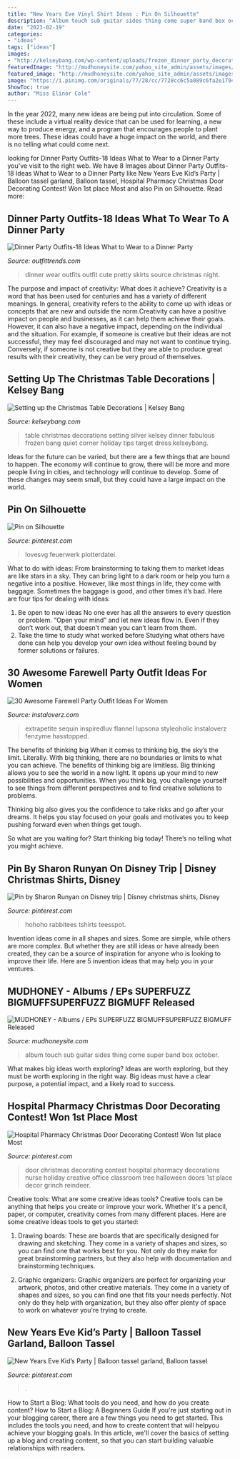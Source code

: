 ```yaml
---
title: "New Years Eve Vinyl Shirt Ideas : Pin On Silhouette"
description: "Album touch sub guitar sides thing come super band box october"
date: "2023-02-19"
categories:
- "ideas"
tags: ["ideas"]
images:
- "http://kelseybang.com/wp-content/uploads/frozen_dinner_party_decorations_ideas_target_style-9393.jpg"
featuredImage: "http://mudhoneysite.com/yahoo_site_admin/assets/images/LiveTMRcolor.11371342_std.jpg"
featured_image: "http://mudhoneysite.com/yahoo_site_admin/assets/images/LiveTMRcolor.11371342_std.jpg"
image: "https://i.pinimg.com/originals/77/28/cc/7728cc6c5a089c6fa2e17940703274f9.jpg"
ShowToc: true
author: "Miss Elinor Cole"
---
```



In the year 2022, many new ideas are being put into circulation. Some of these include a virtual reality device that can be used for learning, a new way to produce energy, and a program that encourages people to plant more trees. These ideas could have a huge impact on the world, and there is no telling what could come next.

	

		
looking for Dinner Party Outfits-18 Ideas What to Wear to a Dinner Party you've visit to the right web. We have 8 Images about Dinner Party Outfits-18 Ideas What to Wear to a Dinner Party like New Years Eve Kid’s Party | Balloon tassel garland, Balloon tassel, Hospital Pharmacy Christmas Door Decorating Contest! Won 1st place Most and also Pin on Silhouette. Read more:
		
    
## Dinner Party Outfits-18 Ideas What To Wear To A Dinner Party

<img loading=lazy src="http://www.outfittrends.com/wp-content/uploads/2016/01/17-3.jpg" onerror="this.onerror=null;this.src='https://tse2.mm.bing.net/th?id=OIP.jxJx-ce4IMtbhTHv8ZdPvAAAAA&amp;pid=15.1';" alt="Dinner Party Outfits-18 Ideas What to Wear to a Dinner Party">

_Source: outfittrends.com_

>dinner wear outfits outfit cute pretty skirts source christmas night. 

	

The purpose and impact of creativity: What does it achieve?
Creativity is a word that has been used for centuries and has a variety of different meanings. In general, creativity refers to the ability to come up with ideas or concepts that are new and outside the norm.Creativity can have a positive impact on people and businesses, as it can help them achieve their goals. However, it can also have a negative impact, depending on the individual and the situation. For example, if someone is creative but their ideas are not successful, they may feel discouraged and may not want to continue trying. Conversely, if someone is not creative but they are able to produce great results with their creativity, they can be very proud of themselves.

    
## Setting Up The Christmas Table Decorations | Kelsey Bang

<img loading=lazy src="http://kelseybang.com/wp-content/uploads/frozen_dinner_party_decorations_ideas_target_style-9393.jpg" onerror="this.onerror=null;this.src='https://tse3.mm.bing.net/th?id=OIP.cVFSqFtHQwD7S_Q28jqCIAHaLH&amp;pid=15.1';" alt="Setting up the Christmas Table Decorations | Kelsey Bang">

_Source: kelseybang.com_

>table christmas decorations setting silver kelsey dinner fabulous frozen bang quiet corner holiday tips target dress kelseybang. 

	

Ideas for the future can be varied, but there are a few things that are bound to happen. The economy will continue to grow, there will be more and more people living in cities, and technology will continue to develop. Some of these changes may seem small, but they could have a large impact on the world.

    
## Pin On Silhouette

<img loading=lazy src="https://i.pinimg.com/originals/0b/43/18/0b43187b9cd61cd889d04f5900f10a94.jpg" onerror="this.onerror=null;this.src='https://tse3.mm.bing.net/th?id=OIP.-DWQgOaEzkIDMYdEcljDtwHaHa&amp;pid=15.1';" alt="Pin on Silhouette">

_Source: pinterest.com_

>lovesvg feuerwerk plotterdatei. 

	

What to do with ideas: From brainstorming to taking them to market
Ideas are like stars in a sky. They can bring light to a dark room or help you turn a negative into a positive. However, like most things in life, they come with baggage. Sometimes the baggage is good, and other times it’s bad. Here are four tips for dealing with ideas:
1. Be open to new ideas 
No one ever has all the answers to every question or problem. “Open your mind” and let new ideas flow in. Even if they don’t work out, that doesn’t mean you can’t learn from them. 
2. Take the time to study what worked before 
Studying what others have done can help you develop your own idea without feeling bound by former solutions or failures.

    
## 30 Awesome Farewell Party Outfit Ideas For Women

<img loading=lazy src="https://www.instaloverz.com/wp-content/uploads/2016/09/28-Awesome-Farewell-party-outfit-ideas.jpg" onerror="this.onerror=null;this.src='https://tse1.mm.bing.net/th?id=OIP.KHvBhcqL6GQeM6i_aLvDOgHaKd&amp;pid=15.1';" alt="30 Awesome Farewell Party Outfit Ideas For Women">

_Source: instaloverz.com_

>extrapetite sequin inspiredluv flannel lupsona styleoholic instaloverz fenzyme hasstopped. 

	

The benefits of thinking big
When it comes to thinking big, the sky’s the limit. Literally. With big thinking, there are no boundaries or limits to what you can achieve. The benefits of thinking big are limitless.
Big thinking allows you to see the world in a new light. It opens up your mind to new possibilities and opportunities. When you think big, you challenge yourself to see things from different perspectives and to find creative solutions to problems.

Thinking big also gives you the confidence to take risks and go after your dreams. It helps you stay focused on your goals and motivates you to keep pushing forward even when things get tough.

So what are you waiting for? Start thinking big today! There’s no telling what you might achieve.

    
## Pin By Sharon Runyan On Disney Trip | Disney Christmas Shirts, Disney

<img loading=lazy src="https://i.pinimg.com/originals/77/28/cc/7728cc6c5a089c6fa2e17940703274f9.jpg" onerror="this.onerror=null;this.src='https://tse4.mm.bing.net/th?id=OIP.Ak6W9B94Dtqo42NofNG4VAHaHa&amp;pid=15.1';" alt="Pin by Sharon Runyan on Disney trip | Disney christmas shirts, Disney">

_Source: pinterest.com_

>hohoho rabbitees tshirts teesspot. 

	

Invention ideas come in all shapes and sizes. Some are simple, while others are more complex. But whether they are still ideas or have already been created, they can be a source of inspiration for anyone who is looking to improve their life. Here are 5 invention ideas that may help you in your ventures.

    
## MUDHONEY - Albums / EPs SUPERFUZZ BIGMUFFSUPERFUZZ BIGMUFF Released

<img loading=lazy src="http://mudhoneysite.com/yahoo_site_admin/assets/images/LiveTMRcolor.11371342_std.jpg" onerror="this.onerror=null;this.src='https://tse4.mm.bing.net/th?id=OIP.P9HxFqIjn6bSAWO-ry-2owHaDt&amp;pid=15.1';" alt="MUDHONEY - Albums / EPs SUPERFUZZ BIGMUFFSUPERFUZZ BIGMUFF Released">

_Source: mudhoneysite.com_

>album touch sub guitar sides thing come super band box october. 

	

What makes big ideas worth exploring?
Ideas are worth exploring, but they must be worth exploring in the right way. Big ideas must have a clear purpose, a potential impact, and a likely road to success.

    
## Hospital Pharmacy Christmas Door Decorating Contest! Won 1st Place Most

<img loading=lazy src="https://i.pinimg.com/originals/ec/f3/c6/ecf3c6c4f2cb7c12dc9c226ff8cec2f6.jpg" onerror="this.onerror=null;this.src='https://tse1.mm.bing.net/th?id=OIP.r7CryQEVYCgGdtwXOmbhOgHaNK&amp;pid=15.1';" alt="Hospital Pharmacy Christmas Door Decorating Contest! Won 1st place Most">

_Source: pinterest.com_

>door christmas decorating contest hospital pharmacy decorations nurse holiday creative office classroom tree halloween doors 1st place decor grinch reindeer. 

	

Creative tools: What are some creative ideas tools?
Creative tools can be anything that helps you create or improve your work. Whether it's a pencil, paper, or computer, creativity comes from many different places. Here are some creative ideas tools to get you started:
1. Drawing boards: These are boards that are specifically designed for drawing and sketching. They come in a variety of shapes and sizes, so you can find one that works best for you. Not only do they make for great brainstorming partners, but they also help with documentation and brainstorming techniques.

2. Graphic organizers: Graphic organizers are perfect for organizing your artwork, photos, and other creative materials. They come in a variety of shapes and sizes, so you can find one that fits your needs perfectly. Not only do they help with organization, but they also offer plenty of space to work on whatever you're trying to create.

    
## New Years Eve Kid’s Party | Balloon Tassel Garland, Balloon Tassel

<img loading=lazy src="https://i.pinimg.com/originals/83/3a/5b/833a5b1987e6c0c392c1718c21cce1bb.jpg" onerror="this.onerror=null;this.src='https://tse4.mm.bing.net/th?id=OIP.cKPVefpKXwjTe5nU7UEIXAHaE8&amp;pid=15.1';" alt="New Years Eve Kid’s Party | Balloon tassel garland, Balloon tassel">

_Source: pinterest.com_

>. 

	

How to Start a Blog: What tools do you need, and how do you create content?
How to Start a Blog: A Beginners Guide
If you're just starting out in your blogging career, there are a few things you need to get started. This includes the tools you need, and how to create content that will helpyou achieve your blogging goals. In this article, we'll cover the basics of setting up a blog and creating content, so that you can start building valuable relationships with readers.

